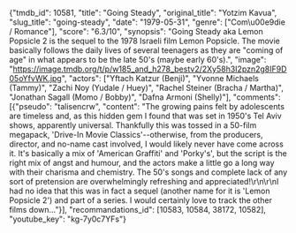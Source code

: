 {"tmdb_id": 10581, "title": "Going Steady", "original_title": "Yotzim Kavua", "slug_title": "going-steady", "date": "1979-05-31", "genre": ["Com\u00e9die / Romance"], "score": "6.3/10", "synopsis": "Going Steady aka Lemon Popsicle 2 is the sequel to the 1978 Israeli film Lemon Popsicle. The movie basically follows the daily lives of several teenagers as they are \"coming of age\" in what appears to be the late 50's (maybe early 60's).", "image": "https://image.tmdb.org/t/p/w185_and_h278_bestv2/2Xy58h3I2pzn2g8IF9D05oYfvWK.jpg", "actors": ["Yftach Katzur (Benji)", "Yvonne Michaels (Tammy)", "Zachi Noy (Yudale / Huey)", "Rachel Steiner (Bracha / Martha)", "Jonathan Sagall (Momo / Bobby)", "Dafna Armoni (Shelly)"], "comments": [{"pseudo": "talisencrw", "content": "The growing pains felt by adolescents are timeless and, as this hidden gem I found that was set in 1950's Tel Aviv shows, apparently universal. Thankfully this was tossed in a 50-film megapack, 'Drive-In Movie Classics'--otherwise, from the producers, director, and no-name cast involved, I would likely never have come across it. It's basically a mix of 'American Graffiti' and 'Porky's', but the script is the right mix of angst and humour, and the actors make a little go a long way with their charisma and chemistry. The 50's songs and complete lack of any sort of pretension are overwhelmingly refreshing and appreciated!\r\n\r\nI had no idea that this was in fact a sequel (another name for it is 'Lemon Popsicle 2') and part of a series. I would certainly love to track the other films down..."}], "recommandations_id": [10583, 10584, 38172, 10582], "youtube_key": "kg-7y0c7YFs"}